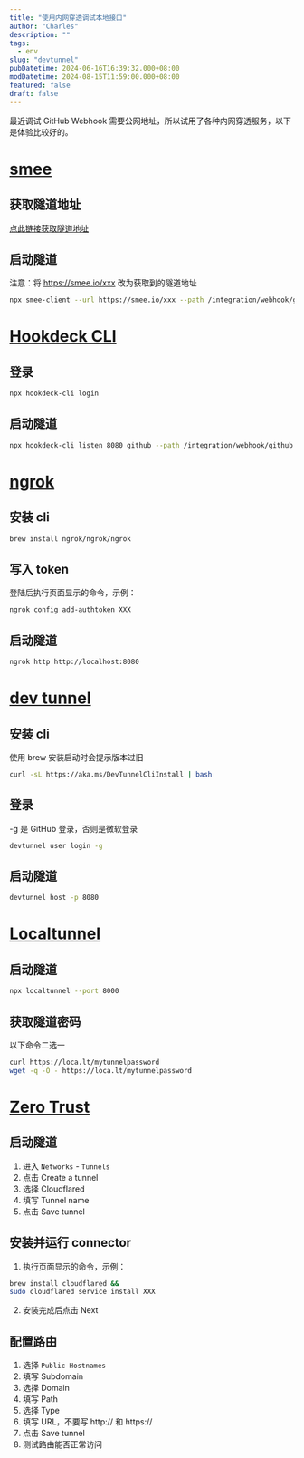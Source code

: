 ```yaml
---
title: "使用内网穿透调试本地接口"
author: "Charles"
description: ""
tags:
  - env
slug: "devtunnel"
pubDatetime: 2024-06-16T16:39:32.000+08:00
modDatetime: 2024-08-15T11:59:00.000+08:00
featured: false
draft: false
---
```


最近调试 GitHub Webhook 需要公网地址，所以试用了各种内网穿透服务，以下是体验比较好的。

# [smee](https://smee.io)

## 获取隧道地址
[点此链接获取隧道地址](https://smee.io/new)

## 启动隧道
注意：将 https://smee.io/xxx 改为获取到的隧道地址
```bash
npx smee-client --url https://smee.io/xxx --path /integration/webhook/github --port 8080
```

# [Hookdeck CLI](https://github.com/hookdeck/hookdeck-cli)

## 登录
```bash
npx hookdeck-cli login
```

## 启动隧道
```bash
npx hookdeck-cli listen 8080 github --path /integration/webhook/github
```

# [ngrok](https://dashboard.ngrok.com/)

## 安装 cli
```bash
brew install ngrok/ngrok/ngrok
```

## 写入 token
登陆后执行页面显示的命令，示例：
```bash
ngrok config add-authtoken XXX
```

## 启动隧道
```bash
ngrok http http://localhost:8080
```

# [dev tunnel](https://learn.microsoft.com/en-us/azure/developer/dev-tunnels/get-started?tabs=macos#install)

## 安装 cli
使用 brew 安装启动时会提示版本过旧
```bash
curl -sL https://aka.ms/DevTunnelCliInstall | bash
```

## 登录
-g 是 GitHub 登录，否则是微软登录
```bash
devtunnel user login -g
```

## 启动隧道
```bash
devtunnel host -p 8080
```

# [Localtunnel](https://theboroer.github.io/localtunnel-www/)

## 启动隧道
```bash
npx localtunnel --port 8000
```

## 获取隧道密码
以下命令二选一
```bash
curl https://loca.lt/mytunnelpassword
wget -q -O - https://loca.lt/mytunnelpassword
```

# [Zero Trust](https://one.dash.cloudflare.com/)

## 启动隧道
1. 进入 `Networks` - `Tunnels`
2. 点击 Create a tunnel
2. 选择 Cloudflared
3. 填写 Tunnel name
4. 点击 Save tunnel

## 安装并运行 connector
1. 执行页面显示的命令，示例：
```bash
brew install cloudflared && 
sudo cloudflared service install XXX
```
2. 安装完成后点击 Next

## 配置路由
1. 选择 `Public Hostnames`
2. 填写 Subdomain
3. 选择 Domain
4. 填写 Path
5. 选择 Type
6. 填写 URL，不要写 http:// 和 https://
3. 点击 Save tunnel
4. 测试路由能否正常访问
